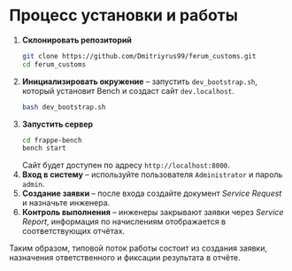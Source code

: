 # Процесс установки и работы

1. **Склонировать репозиторий**
   ```bash
   git clone https://github.com/Dmitriyrus99/ferum_customs.git
   cd ferum_customs
   ```
2. **Инициализировать окружение** – запустить `dev_bootstrap.sh`, который установит Bench и создаст сайт `dev.localhost`.
   ```bash
   bash dev_bootstrap.sh
   ```
3. **Запустить сервер**
   ```bash
   cd frappe-bench
   bench start
   ```
   Сайт будет доступен по адресу `http://localhost:8000`.
4. **Вход в систему** – используйте пользователя `Administrator` и пароль `admin`.
5. **Создание заявки** – после входа создайте документ *Service Request* и назначьте инженера.
6. **Контроль выполнения** – инженеры закрывают заявки через *Service Report*, информация по начислениям отображается в соответствующих отчётах.

Таким образом, типовой поток работы состоит из создания заявки, назначения ответственного и фиксации результата в отчёте.
